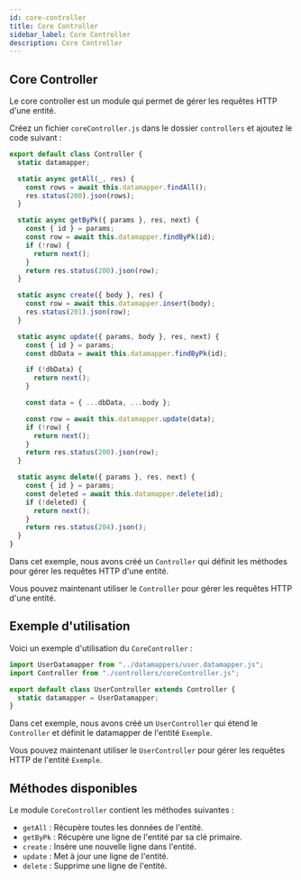 ```yaml
---
id: core-controller
title: Core Controller
sidebar_label: Core Controller
description: Core Controller
---
```


## Core Controller

Le core controller est un module qui permet de gérer les requêtes HTTP d'une entité.

Créez un fichier `coreController.js` dans le dossier `controllers` et ajoutez le code suivant :

```js
export default class Controller {
  static datamapper;

  static async getAll(_, res) {
    const rows = await this.datamapper.findAll();
    res.status(200).json(rows);
  }

  static async getByPk({ params }, res, next) {
    const { id } = params;
    const row = await this.datamapper.findByPk(id);
    if (!row) {
      return next();
    }
    return res.status(200).json(row);
  }

  static async create({ body }, res) {
    const row = await this.datamapper.insert(body);
    res.status(201).json(row);
  }

  static async update({ params, body }, res, next) {
    const { id } = params;
    const dbData = await this.datamapper.findByPk(id);

    if (!dbData) {
      return next();
    }

    const data = { ...dbData, ...body };

    const row = await this.datamapper.update(data);
    if (!row) {
      return next();
    }
    return res.status(200).json(row);
  }

  static async delete({ params }, res, next) {
    const { id } = params;
    const deleted = await this.datamapper.delete(id);
    if (!deleted) {
      return next();
    }
    return res.status(204).json();
  }
}
```

Dans cet exemple, nous avons créé un `Controller` qui définit les méthodes pour gérer les requêtes HTTP d'une entité.

Vous pouvez maintenant utiliser le `Controller` pour gérer les requêtes HTTP d'une entité.

## Exemple d'utilisation

Voici un exemple d'utilisation du `CoreController` :

```js
import UserDatamapper from "../datamappers/user.datamapper.js";
import Controller from "./controllers/coreController.js";

export default class UserController extends Controller {
  static datamapper = UserDatamapper;
}
```

Dans cet exemple, nous avons créé un `UserController` qui étend le `Controller` et définit le datamapper de l'entité `Exemple`.

Vous pouvez maintenant utiliser le `UserController` pour gérer les requêtes HTTP de l'entité `Exemple`.

## Méthodes disponibles

Le module `CoreController` contient les méthodes suivantes :

- `getAll` : Récupère toutes les données de l'entité.
- `getByPk` : Récupère une ligne de l'entité par sa clé primaire.
- `create` : Insère une nouvelle ligne dans l'entité.
- `update` : Met à jour une ligne de l'entité.
- `delete` : Supprime une ligne de l'entité.
